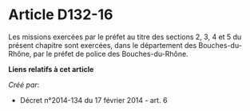 # Article D132-16

Les  missions exercées par le préfet au titre des sections 2, 3, 4 et 5 du  présent chapitre sont exercées, dans le
département des  Bouches-du-Rhône, par le préfet de police des Bouches-du-Rhône.

**Liens relatifs à cet article**

_Créé par_:

  - Décret n°2014-134 du 17 février 2014 - art. 6
